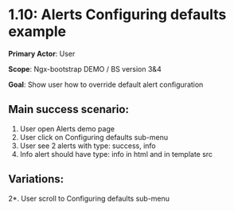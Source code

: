 1.10: Alerts Configuring defaults example
=========================================
**Primary Actor**: User

**Scope**: Ngx-bootstrap DEMO / BS version 3&4

**Goal**: Show user how to override default alert configuration

Main success scenario:
----------------------
1. User open Alerts demo page
2. User click on Configuring defaults sub-menu
3. User see 2 alerts with type: success, info
4. Info alert should have type: info in html and in template src

Variations:
-----------
2*. User scroll to Configuring defaults sub-menu
